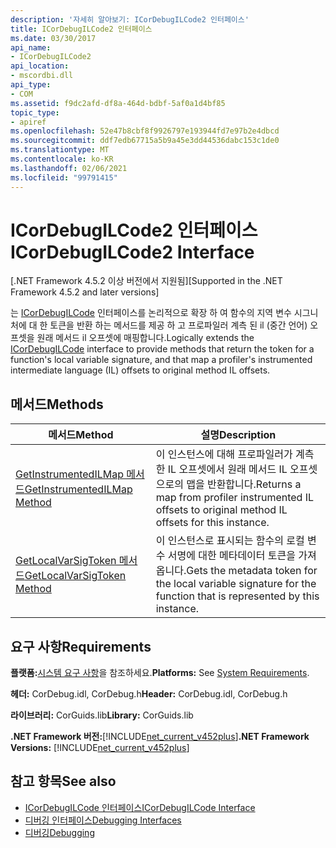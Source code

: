 ```yaml
---
description: '자세히 알아보기: ICorDebugILCode2 인터페이스'
title: ICorDebugILCode2 인터페이스
ms.date: 03/30/2017
api_name:
- ICorDebugILCode2
api_location:
- mscordbi.dll
api_type:
- COM
ms.assetid: f9dc2afd-df8a-464d-bdbf-5af0a1d4bf85
topic_type:
- apiref
ms.openlocfilehash: 52e47b8cbf8f9926797e193944fd7e97b2e4dbcd
ms.sourcegitcommit: ddf7edb67715a5b9a45e3dd44536dabc153c1de0
ms.translationtype: MT
ms.contentlocale: ko-KR
ms.lasthandoff: 02/06/2021
ms.locfileid: "99791415"
---
```

# <a name="icordebugilcode2-interface"></a><span data-ttu-id="93726-103">ICorDebugILCode2 인터페이스</span><span class="sxs-lookup"><span data-stu-id="93726-103">ICorDebugILCode2 Interface</span></span>

<span data-ttu-id="93726-104">[.NET Framework 4.5.2 이상 버전에서 지원됨]</span><span class="sxs-lookup"><span data-stu-id="93726-104">[Supported in the .NET Framework 4.5.2 and later versions]</span></span>  
  
 <span data-ttu-id="93726-105">는 [ICorDebugILCode](icordebugilcode-interface.md) 인터페이스를 논리적으로 확장 하 여 함수의 지역 변수 시그니처에 대 한 토큰을 반환 하는 메서드를 제공 하 고 프로파일러 계측 된 il (중간 언어) 오프셋을 원래 메서드 il 오프셋에 매핑합니다.</span><span class="sxs-lookup"><span data-stu-id="93726-105">Logically extends the [ICorDebugILCode](icordebugilcode-interface.md) interface to provide methods that return the token for a function's local variable signature, and that map a profiler's instrumented intermediate language (IL) offsets to original method IL offsets.</span></span>  
  
## <a name="methods"></a><span data-ttu-id="93726-106">메서드</span><span class="sxs-lookup"><span data-stu-id="93726-106">Methods</span></span>  
  
|<span data-ttu-id="93726-107">메서드</span><span class="sxs-lookup"><span data-stu-id="93726-107">Method</span></span>|<span data-ttu-id="93726-108">설명</span><span class="sxs-lookup"><span data-stu-id="93726-108">Description</span></span>|  
|------------|-----------------|  
|[<span data-ttu-id="93726-109">GetInstrumentedILMap 메서드</span><span class="sxs-lookup"><span data-stu-id="93726-109">GetInstrumentedILMap Method</span></span>](icordebugilcode2-getinstrumentedilmap-method.md)|<span data-ttu-id="93726-110">이 인스턴스에 대해 프로파일러가 계측한 IL 오프셋에서 원래 메서드 IL 오프셋으로의 맵을 반환합니다.</span><span class="sxs-lookup"><span data-stu-id="93726-110">Returns a map from profiler instrumented IL offsets to original method IL offsets for this instance.</span></span>|  
|[<span data-ttu-id="93726-111">GetLocalVarSigToken 메서드</span><span class="sxs-lookup"><span data-stu-id="93726-111">GetLocalVarSigToken Method</span></span>](icordebugilcode2-getlocalvarsigtoken-method.md)|<span data-ttu-id="93726-112">이 인스턴스로 표시되는 함수의 로컬 변수 서명에 대한 메타데이터 토큰을 가져옵니다.</span><span class="sxs-lookup"><span data-stu-id="93726-112">Gets the metadata token for the local variable signature for the function that is represented by this instance.</span></span>|  
  
## <a name="requirements"></a><span data-ttu-id="93726-113">요구 사항</span><span class="sxs-lookup"><span data-stu-id="93726-113">Requirements</span></span>  

 <span data-ttu-id="93726-114">**플랫폼:**[시스템 요구 사항](../../get-started/system-requirements.md)을 참조하세요.</span><span class="sxs-lookup"><span data-stu-id="93726-114">**Platforms:** See [System Requirements](../../get-started/system-requirements.md).</span></span>  
  
 <span data-ttu-id="93726-115">**헤더:** CorDebug.idl, CorDebug.h</span><span class="sxs-lookup"><span data-stu-id="93726-115">**Header:** CorDebug.idl, CorDebug.h</span></span>  
  
 <span data-ttu-id="93726-116">**라이브러리:** CorGuids.lib</span><span class="sxs-lookup"><span data-stu-id="93726-116">**Library:** CorGuids.lib</span></span>  
  
 <span data-ttu-id="93726-117">**.NET Framework 버전:**[!INCLUDE[net_current_v452plus](../../../../includes/net-current-v452plus-md.md)]</span><span class="sxs-lookup"><span data-stu-id="93726-117">**.NET Framework Versions:** [!INCLUDE[net_current_v452plus](../../../../includes/net-current-v452plus-md.md)]</span></span>  
  
## <a name="see-also"></a><span data-ttu-id="93726-118">참고 항목</span><span class="sxs-lookup"><span data-stu-id="93726-118">See also</span></span>

- [<span data-ttu-id="93726-119">ICorDebugILCode 인터페이스</span><span class="sxs-lookup"><span data-stu-id="93726-119">ICorDebugILCode Interface</span></span>](icordebugilcode-interface.md)
- [<span data-ttu-id="93726-120">디버깅 인터페이스</span><span class="sxs-lookup"><span data-stu-id="93726-120">Debugging Interfaces</span></span>](debugging-interfaces.md)
- [<span data-ttu-id="93726-121">디버깅</span><span class="sxs-lookup"><span data-stu-id="93726-121">Debugging</span></span>](index.md)
